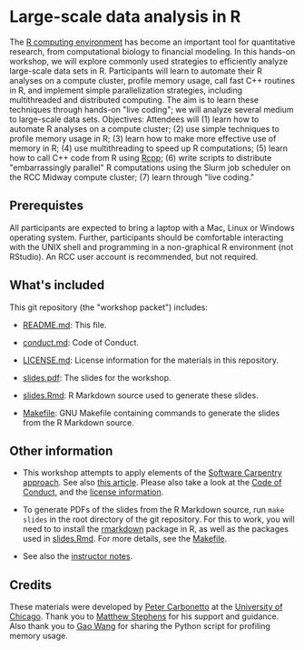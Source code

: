 # Large-scale data analysis in R

The [R computing environment][R] has become an important tool for
quantitative research, from computational biology to financial
modeling. In this hands-on workshop, we will explore commonly used
strategies to efficiently analyze large-scale data sets in
R. Participants will learn to automate their R analyses on a compute
cluster, profile memory usage, call fast C++ routines in R, and
implement simple parallelization strategies, including multithreaded
and distributed computing. The aim is to learn these techniques
through hands-on "live coding"; we will analyze several medium to
large-scale data sets. Objectives: Attendees will (1) learn how to
automate R analyses on a compute cluster; (2) use simple techniques to
profile memory usage in R; (3) learn how to make more effective use of
memory in R; (4) use multithreading to speed up R computations; (5)
learn how to call C++ code from R using [Rcpp][Rcpp]; (6) write scripts to
distribute "embarrassingly parallel" R computations using the Slurm
job scheduler on the RCC Midway compute cluster; (7) learn through
"live coding."

## Prerequistes

All participants are expected to bring a laptop with a Mac, Linux or
Windows operating system. Further, participants should be comfortable
interacting with the UNIX shell and programming in a non-graphical R
environment (not RStudio). An RCC user account is recommended, but not
required.

## What's included

This git repository (the "workshop packet") includes:

+ [README.md](README.md): This file.

+ [conduct.md](conduct.md): Code of Conduct.

+ [LICENSE.md](license.md): License information for the materials in
  this repository.

+ [slides.pdf](slides.pdf): The slides for the workshop.

+ [slides.Rmd](slides.Rmd): R Markdown source used to generate these
  slides.

+ [Makefile](Makefile): GNU Makefile containing commands to
  generate the slides from the R Markdown source.

## Other information

+ This workshop attempts to apply elements of the
[Software Carpentry approach][swc]. See also
[this article][swc-lessons-learned]. Please also take a look at the
[Code of Conduct](conduct.md), and the
[license information](LICENSE.md).

+ To generate PDFs of the slides from the R Markdown source, run `make
slides` in the root directory of the git repository. For this to work,
you will need to to install the [rmarkdown][rmarkdown] package in R,
as well as the packages used in [slides.Rmd](slides.Rmd). For more
details, see the [Makefile](Makefile).

+ See also the [instructor notes](docs/NOTES.md).

## Credits

These materials were developed by [Peter Carbonetto][peter] at the
[University of Chicago][uchicago]. Thank you to
[Matthew Stephens][matthew] for his support and guidance. Also thank
you to [Gao Wang][gao] for sharing the Python script for profiling memory
usage.

[R]: http://cran.r-project.org
[Rcpp]: https://cran.r-project.org/package=Rcpp
[uchicago]: https://www.uchicago.edu
[gao]: https://github.com/gaow
[peter]: http://pcarbo.github.io
[matthew]: http://stephenslab.uchicago.edu
[swc]: http://software-carpentry.org/lessons
[swc-lessons-learned]: http://dx.doi.org/10.12688/f1000research.3-62.v2
[rmarkdown]: https://cran.r-project.org/package=rmarkdown
